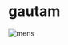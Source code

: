 # gautam
![mens](https://github.com/kaushikgautam/gautam/assets/140234750/bcfa23b5-27a2-4994-816c-f562bc92e73e)
